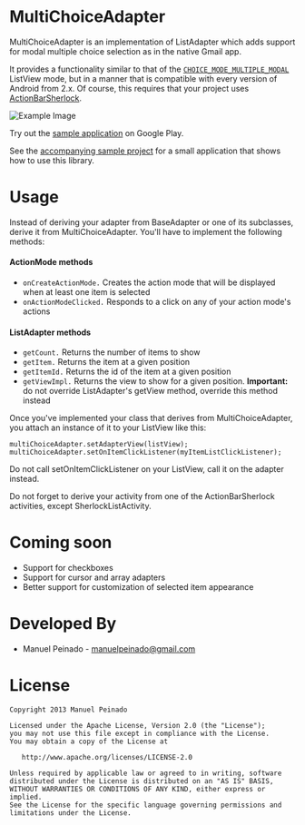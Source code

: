 MultiChoiceAdapter
==================

MultiChoiceAdapter is an implementation of ListAdapter which adds support for modal multiple choice selection as in the native Gmail app. 

It provides a functionality similar to that of the [`CHOICE_MODE_MULTIPLE_MODAL`][1] ListView mode, but in a manner that is compatible 
with every version of Android from 2.x. Of course, this requires that your project uses [ActionBarSherlock][2].

![Example Image][3]

Try out the [sample application][4] on Google Play.

See the [accompanying sample project][5] for a small application that shows how to use this library.

Usage
=====

Instead of deriving your adapter from BaseAdapter or one of its subclasses, derive it from MultiChoiceAdapter. You'll have to implement the following methods:

#### ActionMode methods

* <code>onCreateActionMode.</code> Creates the action mode that will be displayed when at least one item is selected
* <code>onActionModeClicked.</code> Responds to a click on any of your action mode's actions

#### ListAdapter methods

* <code>getCount.</code> Returns the number of items to show
* <code>getItem.</code> Returns the item at a given position
* <code>getItemId.</code> Returns the id of the item at a given position
* <code>getViewImpl.</code> Returns the view to show for a given position. **Important:** do not override ListAdapter's getView method, override this method instead

Once you've implemented your class that derives from MultiChoiceAdapter, you attach an instance of it to your ListView like this:

	multiChoiceAdapter.setAdapterView(listView);
	multiChoiceAdapter.setOnItemClickListener(myItemListClickListener);

Do not call setOnItemClickListener on your ListView, call it on the adapter instead.

Do not forget to derive your activity from one of the ActionBarSherlock activities, except SherlockListActivity.

Coming soon
=========

* Support for checkboxes
* Support for cursor and array adapters
* Better support for customization of selected item appearance

Developed By
==========

* Manuel Peinado - <manuelpeinado@gmail.com>


License
=======

    Copyright 2013 Manuel Peinado

    Licensed under the Apache License, Version 2.0 (the "License");
    you may not use this file except in compliance with the License.
    You may obtain a copy of the License at

       http://www.apache.org/licenses/LICENSE-2.0

    Unless required by applicable law or agreed to in writing, software
    distributed under the License is distributed on an "AS IS" BASIS,
    WITHOUT WARRANTIES OR CONDITIONS OF ANY KIND, either express or implied.
    See the License for the specific language governing permissions and
    limitations under the License.





 [1]: http://developer.android.com/reference/android/widget/AbsListView.MultiChoiceModeListener.html
 [2]: http://actionbarsherlock.com
 [3]: https://raw.github.com/ManuelPeinado/MultiChoiceAdapter/master/art/screenshot.png
 [4]: https://play.google.com/store/apps/details?id=com.actionbarsherlock.sample.demos
 [5]: https://play.google.com/store/apps/details?id=com.actionbarsherlock.sample.demos

